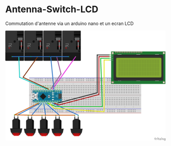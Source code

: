 # Antenna-Switch-LCD
Commutation d'antenne via un arduino nano et un ecran LCD


![alt tag](https://github.com/F4BIT/Antenna-Switch-LCD/blob/master/antennaswitch_bb.png)
